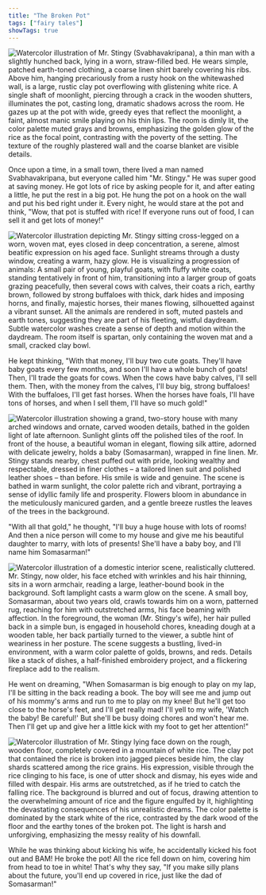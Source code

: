 ```yaml
---
title: "The Broken Pot"
tags: ["fairy tales"]
showTags: true
---
```


![Watercolor illustration of Mr. Stingy (Svabhavakripana), a thin man with a slightly hunched back, lying in a worn, straw-filled bed. He wears simple, patched earth-toned clothing, a coarse linen shirt barely covering his ribs. Above him, hanging precariously from a rusty hook on the whitewashed wall, is a large, rustic clay pot overflowing with glistening white rice. A single shaft of moonlight, piercing through a crack in the wooden shutters, illuminates the pot, casting long, dramatic shadows across the room. He gazes up at the pot with wide, greedy eyes that reflect the moonlight, a faint, almost manic smile playing on his thin lips. The room is dimly lit, the color palette muted grays and browns, emphasizing the golden glow of the rice as the focal point, contrasting with the poverty of the setting. The texture of the roughly plastered wall and the coarse blanket are visible details.](/images/image_fairy-tales-the-broken-pot0.png)

Once upon a time, in a small town, there lived a man named Svabhavakripana, but everyone called him "Mr. Stingy." He was super good at saving money. He got lots of rice by asking people for it, and after eating a little, he put the rest in a big pot. He hung the pot on a hook on the wall and put his bed right under it. Every night, he would stare at the pot and think, "Wow, that pot is stuffed with rice! If everyone runs out of food, I can sell it and get lots of money!"


![Watercolor illustration depicting Mr. Stingy sitting cross-legged on a worn, woven mat, eyes closed in deep concentration, a serene, almost beatific expression on his aged face. Sunlight streams through a dusty window, creating a warm, hazy glow. He is visualizing a progression of animals: A small pair of young, playful goats, with fluffy white coats, standing tentatively in front of him, transitioning into a larger group of goats grazing peacefully, then several cows with calves, their coats a rich, earthy brown, followed by strong buffaloes with thick, dark hides and imposing horns, and finally, majestic horses, their manes flowing, silhouetted against a vibrant sunset. All the animals are rendered in soft, muted pastels and earth tones, suggesting they are part of his fleeting, wistful daydream. Subtle watercolor washes create a sense of depth and motion within the daydream. The room itself is spartan, only containing the woven mat and a small, cracked clay bowl.](/images/image_fairy-tales-the-broken-pot1.png)

He kept thinking, "With that money, I'll buy two cute goats. They'll have baby goats every few months, and soon I'll have a whole bunch of goats! Then, I'll trade the goats for cows. When the cows have baby calves, I'll sell them. Then, with the money from the calves, I'll buy big, strong buffaloes! With the buffaloes, I'll get fast horses. When the horses have foals, I'll have tons of horses, and when I sell them, I'll have so much gold!" 

![Watercolor illustration showing a grand, two-story house with many arched windows and ornate, carved wooden details, bathed in the golden light of late afternoon. Sunlight glints off the polished tiles of the roof. In front of the house, a beautiful woman in elegant, flowing silk attire, adorned with delicate jewelry, holds a baby (Somasarman), wrapped in fine linen. Mr. Stingy stands nearby, chest puffed out with pride, looking wealthy and respectable, dressed in finer clothes – a tailored linen suit and polished leather shoes – than before. His smile is wide and genuine. The scene is bathed in warm sunlight, the color palette rich and vibrant, portraying a sense of idyllic family life and prosperity. Flowers bloom in abundance in the meticulously manicured garden, and a gentle breeze rustles the leaves of the trees in the background.](/images/image_fairy-tales-the-broken-pot2.png)

"With all that gold," he thought, "I'll buy a huge house with lots of rooms! And then a nice person will come to my house and give me his beautiful daughter to marry, with lots of presents! She'll have a baby boy, and I'll name him Somasarman!"

![Watercolor illustration of a domestic interior scene, realistically cluttered. Mr. Stingy, now older, his face etched with wrinkles and his hair thinning, sits in a worn armchair, reading a large, leather-bound book in the background. Soft lamplight casts a warm glow on the scene. A small boy, Somasarman, about two years old, crawls towards him on a worn, patterned rug, reaching for him with outstretched arms, his face beaming with affection. In the foreground, the woman (Mr. Stingy's wife), her hair pulled back in a simple bun, is engaged in household chores, kneading dough at a wooden table, her back partially turned to the viewer, a subtle hint of weariness in her posture. The scene suggests a bustling, lived-in environment, with a warm color palette of golds, browns, and reds. Details like a stack of dishes, a half-finished embroidery project, and a flickering fireplace add to the realism.](/images/image_fairy-tales-the-broken-pot3.png)

He went on dreaming, "When Somasarman is big enough to play on my lap, I'll be sitting in the back reading a book. The boy will see me and jump out of his mommy's arms and run to me to play on my knee! But he'll get too close to the horse's feet, and I'll get really mad! I'll yell to my wife, 'Watch the baby! Be careful!' But she'll be busy doing chores and won't hear me. Then I'll get up and give her a little kick with my foot to get her attention!"

![Watercolor illustration of Mr. Stingy lying face down on the rough, wooden floor, completely covered in a mountain of white rice. The clay pot that contained the rice is broken into jagged pieces beside him, the clay shards scattered among the rice grains. His expression, visible through the rice clinging to his face, is one of utter shock and dismay, his eyes wide and filled with despair. His arms are outstretched, as if he tried to catch the falling rice. The background is blurred and out of focus, drawing attention to the overwhelming amount of rice and the figure engulfed by it, highlighting the devastating consequences of his unrealistic dreams. The color palette is dominated by the stark white of the rice, contrasted by the dark wood of the floor and the earthy tones of the broken pot. The light is harsh and unforgiving, emphasizing the messy reality of his downfall.](/images/image_fairy-tales-the-broken-pot4.png)

While he was thinking about kicking his wife, he accidentally kicked his foot out and BAM! He broke the pot! All the rice fell down on him, covering him from head to toe in white! That's why they say, "If you make silly plans about the future, you'll end up covered in rice, just like the dad of Somasarman!"